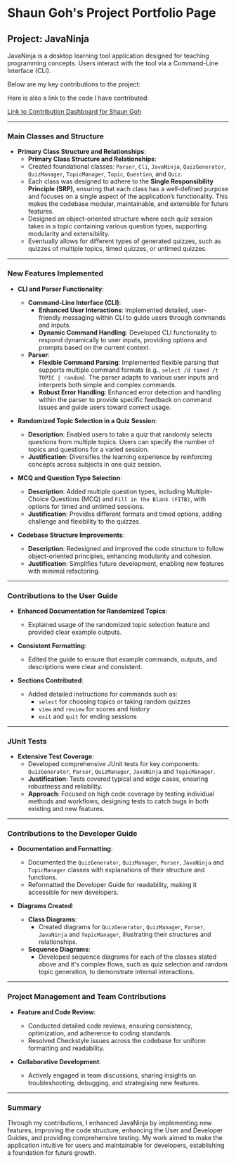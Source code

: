 # Shaun Goh's Project Portfolio Page

## Project: JavaNinja

JavaNinja is a desktop learning tool application designed for teaching programming concepts. Users interact with the tool via a Command-Line Interface (CLI).

Below are my key contributions to the project:

Here is also a link to the code I have contributed: 


[Link to Contribution Dashboard for Shaun Goh](https://nus-cs2113-ay2425s1.github.io/tp-dashboard/?search=shaunngoh&sort=groupTitle&sortWithin=title&timeframe=commit&mergegroup=&groupSelect=groupByRepos&breakdown=true&checkedFileTypes=docs~functional-code~test-code~other&since=2024-09-20&tabOpen=true&tabType=authorship&tabAuthor=shaunngoh&tabRepo=AY2425S1-CS2113-W12-4%2Ftp%5Bmaster%5D&authorshipIsMergeGroup=false&authorshipFileTypes=docs~functional-code~test-code~other&authorshipIsBinaryFileTypeChecked=false&authorshipIsIgnoredFilesChecked=false)

---

### Main Classes and Structure

- **Primary Class Structure and Relationships**:
    - **Primary Class Structure and Relationships**:
    - Created foundational classes: `Parser`, `Cli`, `JavaNinja`, `QuizGenerator`, `QuizManager`, `TopicManager`, `Topic`, `Question`, and `Quiz`.
    - Each class was designed to adhere to the **Single Responsibility Principle (SRP)**, ensuring that each class has a well-defined purpose and focuses on a single aspect of the application’s functionality. This makes the codebase modular, maintainable, and extensible for future features.
    - Designed an object-oriented structure where each quiz session takes in a topic containing various question types, supporting modularity and extensibility.
    - Eventually allows for different types of generated quizzes, such as quizzes of multiple topics, timed quizzes, or untimed quizzes.


---

### New Features Implemented

- **CLI and Parser Functionality**:
    - **Command-Line Interface (CLI)**:
        - **Enhanced User Interactions**: Implemented detailed, user-friendly messaging within CLI to guide users through commands and inputs.
        - **Dynamic Command Handling**: Developed CLI functionality to respond dynamically to user inputs, providing options and prompts based on the current context.
    - **Parser**:
        - **Flexible Command Parsing**: Implemented flexible parsing that supports multiple command formats (e.g., `select /d timed /t TOPIC | random`). The parser adapts to various user inputs and interprets both simple and complex commands.
        - **Robust Error Handling**: Enhanced error detection and handling within the parser to provide specific feedback on command issues and guide users toward correct usage.


- **Randomized Topic Selection in a Quiz Session**:
    - **Description**: Enabled users to take a quiz that randomly selects questions from multiple topics. Users can specify the number of topics and questions for a varied session.
    - **Justification**: Diversifies the learning experience by reinforcing concepts across subjects in one quiz session.

- **MCQ and Question Type Selection**:
    - **Description**: Added multiple question types, including Multiple-Choice Questions (MCQ) and `Fill in the Blank (FITB)`, with options for timed and untimed sessions.
    - **Justification**: Provides different formats and timed options, adding challenge and flexibility to the quizzes.

- **Codebase Structure Improvements**:
    - **Description**: Redesigned and improved the code structure to follow object-oriented principles, enhancing modularity and cohesion.
    - **Justification**: Simplifies future development, enabling new features with minimal refactoring.

---

### Contributions to the User Guide

- **Enhanced Documentation for Randomized Topics**:
    - Explained usage of the randomized topic selection feature and provided clear example outputs.

- **Consistent Formatting**:
    - Edited the guide to ensure that example commands, outputs, and descriptions were clear and consistent.

- **Sections Contributed**:
    - Added detailed instructions for commands such as:
        - `select` for choosing topics or taking random quizzes
        - `view` and `review` for scores and history
        - `exit` and `quit` for ending sessions

---

### JUnit Tests

- **Extensive Test Coverage**:
    - Developed comprehensive JUnit tests for key components: `QuizGenerator`, `Parser`, `QuizManager`, `JavaNinja` and `TopicManager`.
    - **Justification**: Tests covered typical and edge cases, ensuring robustness and reliability.
    - **Approach**: Focused on high code coverage by testing individual methods and workflows, designing tests to catch bugs in both existing and new features.

---

### Contributions to the Developer Guide

- **Documentation and Formatting**:
    - Documented the `QuizGenerator`, `QuizManager`, `Parser`, `JavaNinja` and `TopicManager` classes with explanations of their structure and functions.
    - Reformatted the Developer Guide for readability, making it accessible for new developers.

- **Diagrams Created**:
    - **Class Diagrams**:
        - Created diagrams for `QuizGenerator`, `QuizManager`, `Parser`, `JavaNinja` and `TopicManager`, illustrating their structures and relationships.
    - **Sequence Diagrams**:
        - Developed sequence diagrams for each of the classes stated above and it's complex flows, such as quiz selection and random topic generation, to demonstrate internal interactions.

---

### Project Management and Team Contributions

- **Feature and Code Review**:
    - Conducted detailed code reviews, ensuring consistency, optimization, and adherence to coding standards.
    - Resolved Checkstyle issues across the codebase for uniform formatting and readability.

- **Collaborative Development**:
    - Actively engaged in team discussions, sharing insights on troubleshooting, debugging, and strategising new features.

---

### Summary

Through my contributions, I enhanced JavaNinja by implementing new features, improving the code structure, enhancing the User and Developer Guides, and providing comprehensive testing. My work aimed to make the application intuitive for users and maintainable for developers, establishing a foundation for future growth.